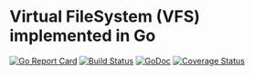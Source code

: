 # Virtual FileSystem (VFS) implemented in Go

[![Go Report Card](https://goreportcard.com/badge/github.com/mh-orange/vfs)](https://goreportcard.com/report/github.com/mh-orange/vfs) [![Build Status](https://travis-ci.org/mh-orange/vfs.svg?branch=master)](https://travis-ci.org/mh-orange/vfs) [![GoDoc](https://godoc.org/github.com/mh-orage/vfs?status.png)](https://godoc.org/github.com/mh-orange/vfs) [![Coverage Status](https://coveralls.io/repos/github/mh-orange/vfs/badge.svg?branch=master)](https://coveralls.io/github/mh-orange/vfs?branch=master)




